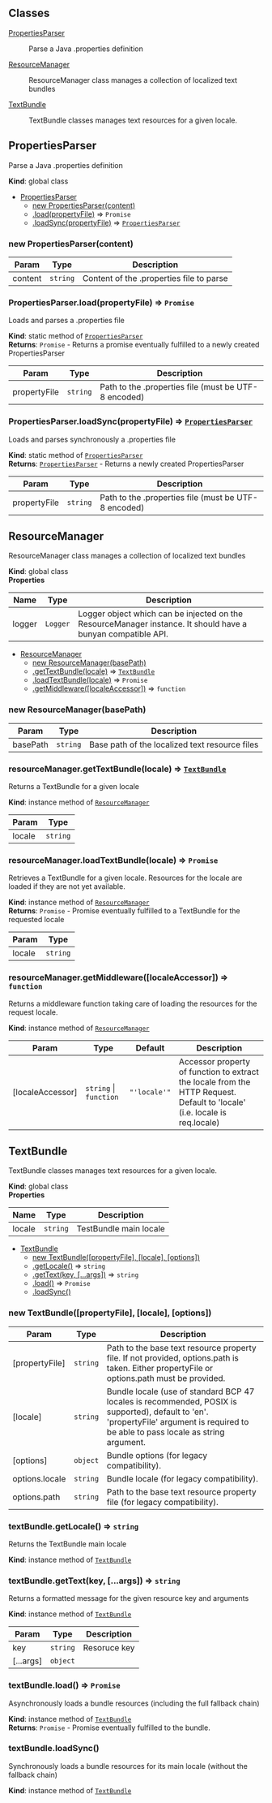 ## Classes

<dl>
<dt><a href="#PropertiesParser">PropertiesParser</a></dt>
<dd><p>Parse a Java .properties definition</p>
</dd>
<dt><a href="#ResourceManager">ResourceManager</a></dt>
<dd><p>ResourceManager class manages a collection of localized text bundles</p>
</dd>
<dt><a href="#TextBundle">TextBundle</a></dt>
<dd><p>TextBundle classes manages text resources for a given locale.</p>
</dd>
</dl>

<a name="PropertiesParser"></a>
## PropertiesParser
Parse a Java .properties definition

**Kind**: global class  

* [PropertiesParser](#PropertiesParser)
    * [new PropertiesParser(content)](#new_PropertiesParser_new)
    * [.load(propertyFile)](#PropertiesParser.load) ⇒ <code>Promise</code>
    * [.loadSync(propertyFile)](#PropertiesParser.loadSync) ⇒ <code>[PropertiesParser](#PropertiesParser)</code>

<a name="new_PropertiesParser_new"></a>
### new PropertiesParser(content)

| Param | Type | Description |
| --- | --- | --- |
| content | <code>string</code> | Content of the .properties file to parse |

<a name="PropertiesParser.load"></a>
### PropertiesParser.load(propertyFile) ⇒ <code>Promise</code>
Loads and parses a .properties file

**Kind**: static method of <code>[PropertiesParser](#PropertiesParser)</code>  
**Returns**: <code>Promise</code> - Returns a promise eventually fulfilled to a newly created PropertiesParser  

| Param | Type | Description |
| --- | --- | --- |
| propertyFile | <code>string</code> | Path to the .properties file (must be UTF-8 encoded) |

<a name="PropertiesParser.loadSync"></a>
### PropertiesParser.loadSync(propertyFile) ⇒ <code>[PropertiesParser](#PropertiesParser)</code>
Loads and parses synchronously a .properties file

**Kind**: static method of <code>[PropertiesParser](#PropertiesParser)</code>  
**Returns**: <code>[PropertiesParser](#PropertiesParser)</code> - Returns a newly created PropertiesParser  

| Param | Type | Description |
| --- | --- | --- |
| propertyFile | <code>string</code> | Path to the .properties file (must be UTF-8 encoded) |

<a name="ResourceManager"></a>
## ResourceManager
ResourceManager class manages a collection of localized text bundles

**Kind**: global class  
**Properties**

| Name | Type | Description |
| --- | --- | --- |
| logger | <code>Logger</code> | Logger object which can be injected on the ResourceManager instance. It should have a bunyan compatible API. |


* [ResourceManager](#ResourceManager)
    * [new ResourceManager(basePath)](#new_ResourceManager_new)
    * [.getTextBundle(locale)](#ResourceManager+getTextBundle) ⇒ <code>[TextBundle](#TextBundle)</code>
    * [.loadTextBundle(locale)](#ResourceManager+loadTextBundle) ⇒ <code>Promise</code>
    * [.getMiddleware([localeAccessor])](#ResourceManager+getMiddleware) ⇒ <code>function</code>

<a name="new_ResourceManager_new"></a>
### new ResourceManager(basePath)

| Param | Type | Description |
| --- | --- | --- |
| basePath | <code>string</code> | Base path of the localized text resource files |

<a name="ResourceManager+getTextBundle"></a>
### resourceManager.getTextBundle(locale) ⇒ <code>[TextBundle](#TextBundle)</code>
Returns a TextBundle for a given locale

**Kind**: instance method of <code>[ResourceManager](#ResourceManager)</code>  

| Param | Type |
| --- | --- |
| locale | <code>string</code> | 

<a name="ResourceManager+loadTextBundle"></a>
### resourceManager.loadTextBundle(locale) ⇒ <code>Promise</code>
Retrieves a TextBundle for a given locale. Resources for the locale are loaded if they are not yet available.

**Kind**: instance method of <code>[ResourceManager](#ResourceManager)</code>  
**Returns**: <code>Promise</code> - Promise eventually fulfilled to a TextBundle for the requested locale  

| Param | Type |
| --- | --- |
| locale | <code>string</code> | 

<a name="ResourceManager+getMiddleware"></a>
### resourceManager.getMiddleware([localeAccessor]) ⇒ <code>function</code>
Returns a middleware function taking care of loading the resources for the request locale.

**Kind**: instance method of <code>[ResourceManager](#ResourceManager)</code>  

| Param | Type | Default | Description |
| --- | --- | --- | --- |
| [localeAccessor] | <code>string</code> &#124; <code>function</code> | <code>&quot;&#x27;locale&#x27;&quot;</code> | Accessor property of function to extract the locale from the HTTP Request. Default to 'locale' (i.e. locale is req.locale) |

<a name="TextBundle"></a>
## TextBundle
TextBundle classes manages text resources for a given locale.

**Kind**: global class  
**Properties**

| Name | Type | Description |
| --- | --- | --- |
| locale | <code>string</code> | TestBundle main locale |


* [TextBundle](#TextBundle)
    * [new TextBundle([propertyFile], [locale], [options])](#new_TextBundle_new)
    * [.getLocale()](#TextBundle+getLocale) ⇒ <code>string</code>
    * [.getText(key, [...args])](#TextBundle+getText) ⇒ <code>string</code>
    * [.load()](#TextBundle+load) ⇒ <code>Promise</code>
    * [.loadSync()](#TextBundle+loadSync)

<a name="new_TextBundle_new"></a>
### new TextBundle([propertyFile], [locale], [options])

| Param | Type | Description |
| --- | --- | --- |
| [propertyFile] | <code>string</code> | Path to the base text resource property file. If not provided, options.path is taken. Either propertyFile or options.path must be provided. |
| [locale] | <code>string</code> | Bundle locale (use of standard BCP 47 locales is recommended, POSIX is supported), default to 'en'. 'propertyFile' argument is required to be able to pass locale as string argument. |
| [options] | <code>object</code> | Bundle options (for legacy compatibility). |
| options.locale | <code>string</code> | Bundle locale (for legacy compatibility). |
| options.path | <code>string</code> | Path to the base text resource property file (for legacy compatibility). |

<a name="TextBundle+getLocale"></a>
### textBundle.getLocale() ⇒ <code>string</code>
Returns the TextBundle main locale

**Kind**: instance method of <code>[TextBundle](#TextBundle)</code>  
<a name="TextBundle+getText"></a>
### textBundle.getText(key, [...args]) ⇒ <code>string</code>
Returns a formatted message for the given resource key and arguments

**Kind**: instance method of <code>[TextBundle](#TextBundle)</code>  

| Param | Type | Description |
| --- | --- | --- |
| key | <code>string</code> | Resoruce key |
| [...args] | <code>object</code> |  |

<a name="TextBundle+load"></a>
### textBundle.load() ⇒ <code>Promise</code>
Asynchronously loads a bundle resources (including the full fallback chain)

**Kind**: instance method of <code>[TextBundle](#TextBundle)</code>  
**Returns**: <code>Promise</code> - Promise eventually fulfilled to the bundle.  
<a name="TextBundle+loadSync"></a>
### textBundle.loadSync()
Synchronously loads a bundle resources for its main locale (without the fallback chain)

**Kind**: instance method of <code>[TextBundle](#TextBundle)</code>  
